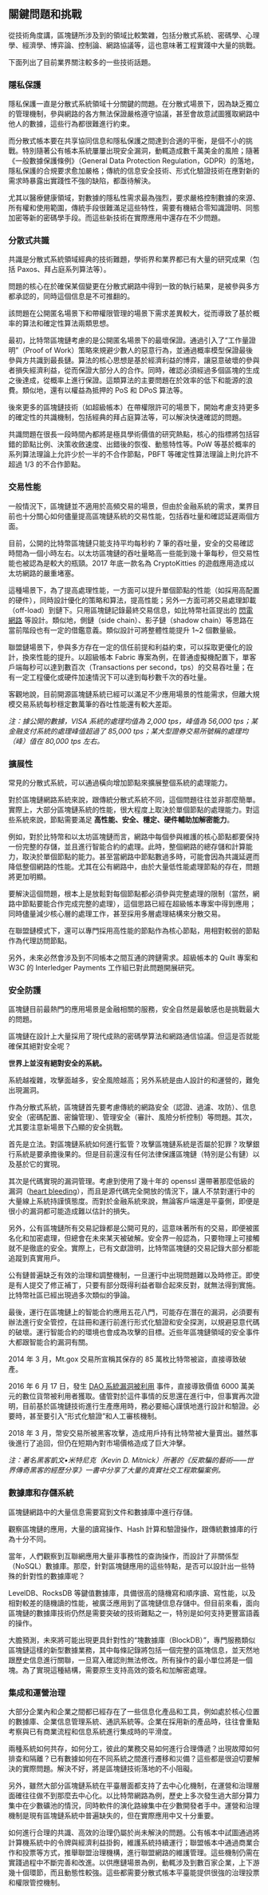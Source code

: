 ## 關鍵問題和挑戰

從技術角度講，區塊鏈所涉及到的領域比較繁雜，包括分散式系統、密碼學、心理學、經濟學、博弈論、控制論、網路協議等，這也意味著工程實踐中大量的挑戰。

下面列出了目前業界關注較多的一些技術話題。

### 隱私保護

隱私保護一直是分散式系統領域十分關鍵的問題。在分散式場景下，因為缺乏獨立的管理機制，參與網路的各方無法保證嚴格遵守協議，甚至會故意試圖獲取網路中他人的數據，這些行為都很難進行約束。

而分散式帳本要在共享協同信息和隱私保護之間達到合適的平衡，是個不小的挑戰。特別隨著公有帳本系統屢屢出現安全漏洞，動輒造成數千萬美金的風險；隨著《一般數據保護條例》（General Data Protection Regulation，GDPR）的落地，隱私保護的合規要求愈加嚴格；傳統的信息安全技術、形式化驗證技術在應對新的需求時暴露出實踐性不強的缺陷，都亟待解決。

尤其以醫療健康領域，對數據的隱私性需求最為強烈，要求嚴格控制數據的來源、所有權和使用範圍，傳統手段很難滿足這些特性，需要有機結合零知識證明、同態加密等新的密碼學手段。而這些新技術在實際應用中還存在不少問題。

### 分散式共識

共識是分散式系統領域經典的技術難題，學術界和業界都已有大量的研究成果（包括 Paxos、拜占庭系列算法等）。

問題的核心在於確保某個變更在分散式網路中得到一致的執行結果，是被參與多方都承認的，同時這個信息是不可推翻的。

該問題在公開匿名場景下和帶權限管理的場景下需求差異較大，從而導致了基於概率的算法和確定性算法兩類思想。

最初，比特幣區塊鏈考慮的是公開匿名場景下的最壞保證。通過引入了“工作量證明”（Proof of Work）策略來規避少數人的惡意行為，並通過概率模型保證最後參與方共識到最長鏈。算法的核心思想是基於經濟利益的博弈，讓惡意破壞的參與者損失經濟利益，從而保證大部分人的合作。同時，確認必須經過多個區塊的生成之後達成，從概率上進行保證。這類算法的主要問題在於效率的低下和能源的浪費。類似地，還有以權益為抵押的 PoS 和 DPoS 算法等。

後來更多的區塊鏈技術（如超級帳本）在帶權限許可的場景下，開始考慮支持更多的確定性的共識機制，包括經典的拜占庭算法等，可以解決快速確認的問題。

共識問題在很長一段時間內都將是極具學術價值的研究熱點，核心的指標將包括容錯的節點比例、決策收斂速度、出錯後的恢復、動態特性等。PoW 等基於概率的系列算法理論上允許少於一半的不合作節點，PBFT 等確定性算法理論上則允許不超過 1/3 的不合作節點。

### 交易性能

一般情況下，區塊鏈並不適用於高頻交易的場景，但由於金融系統的需求，業界目前也十分關心如何儘量提高區塊鏈系統的交易性能，包括吞吐量和確認延遲兩個方面。

目前，公開的比特幣區塊鏈只能支持平均每秒約 7 筆的吞吐量，安全的交易確認時間為一個小時左右。以太坊區塊鏈的吞吐量略高一些能到幾十筆每秒，但交易性能也被認為是較大的瓶頸。2017 年底一款名為 CryptoKitties 的遊戲應用造成以太坊網路的嚴重堵塞。

這種場景下，為了提高處理性能，一方面可以提升單個節點的性能（如採用高配置的硬件），同時設計優化的策略和算法，提高性能；另外一方面可將交易處理卸載（off-load）到鏈下。只用區塊鏈記錄最終交易信息，如比特幣社區提出的 [閃電網路](https://lightning.network/lightning-network-paper.pdf) 等設計。類似地，側鏈（side chain）、影子鏈（shadow chain）等思路在當前階段也有一定的借鑑意義。類似設計可將整體性能提升 1~2 個數量級。

聯盟鏈場景下，參與多方存在一定的信任前提和利益約束，可以採取更優化的設計，換來性能的提升。以超級帳本 Fabric 專案為例，在普通虛擬機配置下，單客戶端每秒可以達到數百次（Transactions per second，tps）的交易吞吐量；在有一定工程優化或硬件加速情況下可以達到每秒數千次的吞吐量。

客觀地說，目前開源區塊鏈系統已經可以滿足不少應用場景的性能需求，但離大規模交易系統每秒穩定數萬筆的吞吐性能還有較大差距。

*注：據公開的數據，VISA 系統的處理均值為 2,000 tps，峰值為 56,000 tps；某金融支付系統的處理峰值超過了 85,000 tps；某大型證券交易所號稱的處理均（峰）值在 80,000 tps 左右。*

### 擴展性

常見的分散式系統，可以通過橫向增加節點來擴展整個系統的處理能力。

對於區塊鏈網路系統來說，跟傳統分散式系統不同，這個問題往往並非那麼簡單。實際上，大部分區塊鏈系統的性能，很大程度上取決於單個節點的處理能力。對這些系統來說，節點需要滿足 **高性能、安全、穩定、硬件輔助加解密能力**。

例如，對於比特幣和以太坊區塊鏈而言，網路中每個參與維護的核心節點都要保持一份完整的存儲，並且進行智能合約的處理。此時，整個網路的總存儲和計算能力，取決於單個節點的能力。甚至當網路中節點數過多時，可能會因為共識延遲而降低整個網路的性能。尤其在公有網路中，由於大量低性能處理節點的存在，問題將更加明顯。

要解決這個問題，根本上是放鬆對每個節點都必須參與完整處理的限制（當然，網路中節點要能合作完成完整的處理），這個思路已經在超級帳本專案中得到應用；同時儘量減少核心層的處理工作，甚至採用多層處理結構來分散交易。

在聯盟鏈模式下，還可以專門採用高性能的節點作為核心節點，用相對較弱的節點作為代理訪問節點。

另外，未來必然會涉及到不同帳本之間互通的跨鏈需求。超級帳本的 Quilt 專案和 W3C 的 Interledger Payments 工作組已對此問題開展研究。

### 安全防護

區塊鏈目前最熱門的應用場景是金融相關的服務，安全自然是最敏感也是挑戰最大的問題。

區塊鏈在設計上大量採用了現代成熟的密碼學算法和網路通信協議。但這是否就能確保其絕對安全呢？

**世界上並沒有絕對安全的系統。**

系統越複雜，攻擊面越多，安全風險越高；另外系統是由人設計的和運營的，難免出現漏洞。

作為分散式系統，區塊鏈首先要考慮傳統的網路安全（認證、過濾、攻防）、信息安全（密碼配置、密鑰管理）、管理安全（審計、風險分析控制）等問題。其次，尤其要注意新場景下凸顯的安全挑戰。

首先是立法。對區塊鏈系統如何進行監管？攻擊區塊鏈系統是否屬於犯罪？攻擊銀行系統是要承擔後果的。但是目前還沒有任何法律保護區塊鏈（特別是公有鏈）以及基於它的實現。

其次是代碼實現的漏洞管理。考慮到使用了幾十年的 openssl 還帶著那麼低級的漏洞（[heart bleeding](https://heartbleed.com/)），而且是源代碼完全開放的情況下，讓人不禁對運行中的大量線上系統持謹慎態度。而對於金融系統來說，無論客戶端還是平臺側，即便是很小的漏洞都可能造成難以估計的損失。

另外，公有區塊鏈所有交易記錄都是公開可見的，這意味著所有的交易，即便被匿名化和加密處理，但總會在未來某天被破解。安全界一般認為，只要物理上可接觸就不是徹底的安全。實際上，已有文獻證明，比特幣區塊鏈的交易記錄大部分都能追蹤到真實用戶。

公有鏈普遍缺乏有效的治理和調整機制，一旦運行中出現問題難以及時修正。即使是有人提交了修正補丁，只要有部分既得利益者聯合起來反對，就無法得到實施。比特幣社區已經出現過多次類似的爭論。

最後，運行在區塊鏈上的智能合約應用五花八門，可能存在潛在的漏洞，必須要有辦法進行安全管控，在註冊和運行前進行形式化驗證和安全探測，以規避惡意代碼的破壞。運行智能合約的環境也會成為攻擊的目標。近些年區塊鏈領域的安全事件大都跟智能合約漏洞有關。

2014 年 3 月，Mt.gox 交易所宣稱其保存的 85 萬枚比特幣被盜，直接導致破產。

2016 年 6 月 17 日，發生 [DAO 系統漏洞被利用](https://blog.daohub.org/the-dao-is-under-attack-8d18ca45011b) 事件，直接導致價值 6000 萬美元的數位貨幣被利用者獲取。儘管對於這件事情的反思還在進行中，但事實再次證明，目前基於區塊鏈技術進行生產應用時，務必要細心謹慎地進行設計和驗證。必要時，甚至要引入“形式化驗證”和人工審核機制。

2018 年 3 月，幣安交易所被黑客攻擊，造成用戶持有比特幣被大量賣出。雖然事後進行了追回，但仍在短期內對市場價格造成了巨大沖擊。

*注：著名黑客凱文•米特尼克（Kevin D. Mitnick）所著的《反欺騙的藝術——世界傳奇黑客的經歷分享》一書中分享了大量的真實社交工程欺騙案例。*

### 數據庫和存儲系統

區塊鏈網路中的大量信息需要寫到文件和數據庫中進行存儲。

觀察區塊鏈的應用，大量的讀寫操作、Hash 計算和驗證操作，跟傳統數據庫的行為十分不同。

當年，人們觀察到互聯網應用大量非事務性的查詢操作，而設計了非關係型（NoSQL）數據庫。那麼，針對區塊鏈應用的這些特點，是否可以設計出一些特殊的針對性的數據庫呢？

LevelDB、RocksDB 等鍵值數據庫，具備很高的隨機寫和順序讀、寫性能，以及相對較差的隨機讀的性能，被廣泛應用到了區塊鏈信息存儲中。但目前來看，面向區塊鏈的數據庫技術仍然是需要突破的技術難點之一，特別是如何支持更豐富語義的操作。

大膽預測，未來將可能出現更具針對性的“塊數據庫（BlockDB）”，專門服務類似區塊鏈這樣的新型數據業務，其中每條記錄將包括一個完整的區塊信息，並天然地跟歷史信息進行關聯，一旦寫入確認則無法修改。所有操作的最小單位將是一個塊。為了實現這種結構，需要原生支持高效的簽名和加解密處理。

### 集成和運營治理

大部分企業內和企業之間都已經存在了一些信息化產品和工具，例如處於核心位置的數據庫、企業信息管理系統、通訊系統等。企業在採用新的產品時，往往會重點考察與已有商業流程和信息系統進行集成時的平滑度。

兩種系統如何共存，如何分工，彼此的業務交易如何進行合理傳遞？出現故障如何排查和隔離？已有數據如何在不同系統之間進行遷移和災備？這些都是很迫切要解決的實際問題。解決不好，將是區塊鏈技術落地的不小阻礙。

另外，雖然大部分區塊鏈系統在平臺層面都支持了去中心化機制，在運營和治理層面確往往做不到那麼去中心化。以比特幣網路為例，歷史上多次發生過大部分算力集中在少數礦池的情況，同時軟件的演化路線集中在少數開發者手中。運營和治理機制是現有區塊鏈系統中普遍缺失的，但在實際應用中又十分重要。

如何進行合理的共識、高效的治理仍屬於尚未解決的問題。公有帳本中試圖通過將計算機系統中的令牌與經濟利益掛鉤，維護系統持續運行；聯盟帳本中通過商業合作和投票等方式，推舉聯盟治理機構，進行聯盟網路的維護管理。這些機制仍需在實踐過程中不斷完善和改進。以供應鏈場景為例，動輒涉及到數百家企業，上下游幾十個環節，而且動態性較強。這些都需要分散式帳本平臺能提供很強的治理投票和權限管控機制。

